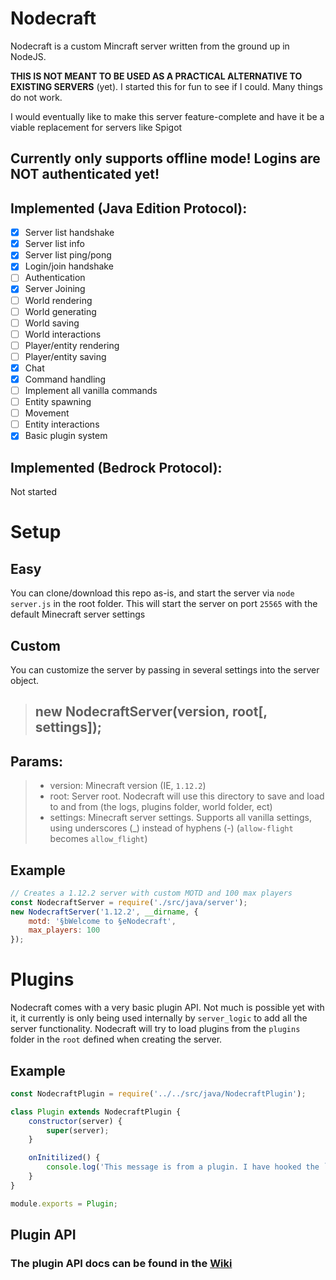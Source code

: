 # Nodecraft

Nodecraft is a custom Mincraft server written from the ground up in NodeJS.

**THIS IS NOT MEANT TO BE USED AS A PRACTICAL ALTERNATIVE TO EXISTING SERVERS** (yet). I started this for fun to see if I could. Many things do not work.

I would eventually like to make this server feature-complete and have it be a viable replacement for servers like Spigot

## Currently only supports offline mode! Logins are NOT authenticated yet!

## Implemented (Java Edition Protocol):
- [x] Server list handshake
- [x] Server list info
- [x] Server list ping/pong
- [x] Login/join handshake
- [ ] Authentication
- [x] Server Joining
- [ ] World rendering
- [ ] World generating
- [ ] World saving
- [ ] World interactions
- [ ] Player/entity rendering
- [ ] Player/entity saving
- [x] Chat
- [x] Command handling
- [ ] Implement all vanilla commands
- [ ] Entity spawning
- [ ] Movement
- [ ] Entity interactions
- [x] Basic plugin system

## Implemented (Bedrock Protocol):
Not started

# Setup
## Easy
You can clone/download this repo as-is, and start the server via `node server.js` in the root folder. This will start the server on port `25565` with the default Minecraft server settings

## Custom
You can customize the server by passing in several settings into the server object.
> ## new NodecraftServer(version, root[, settings]);
## Params:
> - version: Minecraft version (IE, `1.12.2`)
> - root: Server root. Nodecraft will use this directory to save and load to and from (the logs, plugins folder, world folder, ect)
> - settings: Minecraft server settings. Supports all vanilla settings, using underscores (_) instead of hyphens (-) (`allow-flight` becomes `allow_flight`)

## Example
```javascript
// Creates a 1.12.2 server with custom MOTD and 100 max players
const NodecraftServer = require('./src/java/server');
new NodecraftServer('1.12.2', __dirname, {
	motd: '§bWelcome to §eNodecraft',
	max_players: 100
});
```

# Plugins
Nodecraft comes with a very basic plugin API. Not much is possible yet with it, it currently is only being used internally by `server_logic` to add all the server functionality. Nodecraft will try to load plugins from the `plugins` folder in the `root` defined when creating the server.

## Example
```javascript
const NodecraftPlugin = require('../../src/java/NodecraftPlugin');

class Plugin extends NodecraftPlugin {
	constructor(server) {
		super(server);
	}

	onInitilized() {
		console.log('This message is from a plugin. I have hooked the `initilized` event handle! I run AFTER the base plugin');
	}
}

module.exports = Plugin;
```

## Plugin API
### **The plugin API docs can be found in the [Wiki](https://github.com/TheIronG/Nodecraft/wiki)**